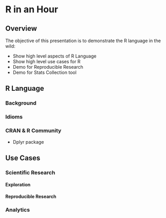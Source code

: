 # R in an Hour
## Overview
The objective of this presentation is to demonstrate the R language in the wild:

- Show high level aspects of R Language
- Show high level use cases for R
- Demo for Reproducible Research
- Demo for Stats Collection tool

## R Language
### Background
### Idioms
### CRAN & R Community
- Dplyr package

## Use Cases
### Scientific Research
#### Exploration
#### Reproducible Research

### Analytics
